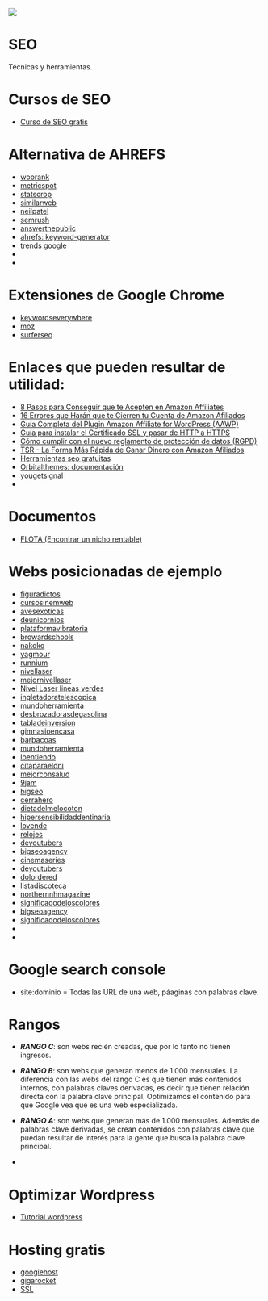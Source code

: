 ![](https://bigseoacademy.com/wp-content/themes/orbital-child/assets/img/of-bigseo.png)
# SEO
Técnicas y herramientas.

# Cursos de SEO  
* [Curso de SEO gratis](https://romualdfons.com/curso-seo/)

# Alternativa de AHREFS
* [woorank](https://www.woorank.com/es/)
* [metricspot](https://metricspot.com/)
* [statscrop](https://www.statscrop.com/)
* [similarweb](https://www.similarweb.com/)
* [neilpatel](https://app.neilpatel.com/es/traffic_analyzer/overview?lang=es&locId=2724&domain=decalaveras.com)
* [semrush](https://es.semrush.com/seo/)
* [answerthepublic](https://answerthepublic.com/)
* [ahrefs: keyword-generator](https://ahrefs.com/keyword-generator)
* [trends google](https://trends.google.com/trends/)
* []()
* []()


# Extensiones de Google Chrome

* [keywordseverywhere](https://keywordseverywhere.com/)
* [moz](https://moz.com/)
* [surferseo](https://surferseo.com/keyword-surfer-extension/)


# Enlaces que pueden resultar de utilidad: 

* [8 Pasos para Conseguir que te Acepten en Amazon Affiliates](https://romualdfons.com/ser-afiliado-amazon/)  
* [16 Errores que Harán que te Cierren tu Cuenta de Amazon Afiliados](https://romualdfons.com/errores-amazon-afiliados/)  
* [Guía Completa del Plugin Amazon Affiliate for WordPress (AAWP)](https://romualdfons.com/amazon-affiliates-wordpress-aawp/)  
* [Guía para instalar el Certificado SSL y pasar de HTTP a HTTPS](https://romualdfons.com/certificado-ssl/)  
* [Cómo cumplir con el nuevo reglamento de protección de datos (RGPD)](https://romualdfons.com/nuevo-reglamento-proteccion-datos-rgpd/)  
* [ TSR - La Forma Más Rápida de Ganar Dinero con Amazon Afiliados](https://romualdfons.com/tsr/)  
* [Herramientas seo gratuitas](https://ahrefs.com/blog/es/herramientas-seo-gratuitas/)  
* [Orbitalthemes: documentación](https://orbitalthemes.net/documentacion/#jump-videos)  
* [yougetsignal](https://www.yougetsignal.com/tools/web-sites-on-web-server/)  
* []()



# Documentos

* [FLOTA (Encontrar un nicho rentable)](https://github.com/leandrocosmetomassini/SEO/blob/master/Documentos/M%C3%A9todo%20FLOTA.pdf)


# Webs posicionadas de ejemplo

* [figuradictos](https://figuradictos.com/)
* [cursosinemweb](https://cursosinemweb.es/)
* [avesexoticas](https://avesexoticas.org/)
* [deunicornios](https://deunicornios.online/)  
* [plataformavibratoria](http://plataformavibratoria.org.es/)
* [browardschools](https://www.browardschools.com/Page/22756)
* [nakoko](http://nakoko.com/)
* [yagmour](https://www.yagmour.com.ar/)
* [runnium](https://www.runnium.es/)
* [nivellaser](https://nivellaser.es/)
* [mejornivellaser](https://mejornivellaser.com/)
* [Nivel Laser lineas verdes](https://www.google.com/search?sxsrf=ALeKk02IqiCh3VGNHest4_1LE1mTUGoO6g%3A1597010220323&ei=LHEwX66uE4vR5OUPqJSAmA8&q=Nivel+Laser+lineas+verdes&oq=Nivel+Laser+lineas+verdes&gs_lcp=CgZwc3ktYWIQAzIECAAQRzIECAAQRzIECAAQRzIECAAQRzIECAAQRzIECAAQRzIECAAQRzIECAAQR1DF9AZY5IIHYL-DB2gAcAF4AIABAIgBAJIBAJgBAKABAaoBB2d3cy13aXrAAQE&sclient=psy-ab&ved=0ahUKEwiu9InXjo_rAhWLKLkGHSgKAPMQ4dUDCAw&uact=5)
* [ingletadoratelescopica](https://ingletadoratelescopica.com/)
* [mundoherramienta](https://www.mundoherramienta.net/herramienta-electrica/ingletadora-telescopica/)
* [desbrozadorasdegasolina](https://desbrozadorasdegasolina.com/)
* [tabladeinversion](http://tabladeinversion.net/)
* [gimnasioencasa](https://gimnasioencasa.net/tablas-de-inversion/)
* [barbacoas](https://barbacoas.online/)
* [mundoherramienta](https://www.mundoherramienta.net/herramientas/alicates-multiusos/)
* [loentiendo](https://loentiendo.com/)
* [citaparaeldni](https://citaparaeldni.es/cita-previa-extranjeria/)
* [mejorconsalud](https://mejorconsalud.com/)
* [9jam](9jam.com)
* [bigseo](bigseo.es)
* [cerrahero](cerrahero.com)
* [dietadelmelocoton](dietadelmelocoton.net)
* [hipersensibilidaddentinaria](hipersensibilidaddentinaria.es)
* [lovende](lovende.es)
* [relojes](relojes.fit)
* [deyoutubers](www.deyoutubers.net)
* [bigseoagency](bigseoagency.com)
* [cinemaseries](cinemaseries.es)
* [deyoutubers](deyoutubers.net)
* [dolordered](dolordered.com)
* [listadiscoteca](listadiscoteca.net)
* [northernnhmagazine](northernnhmagazine.com)
* [significadodeloscolores](significadodeloscolores.net)
* [bigseoagency](www.bigseoagency.com)
* [significadodeloscolores](www.significadodeloscolores.net)
* []()
* []()

# Google search console  

* site:dominio = Todas las URL de una web, páaginas con palabras clave.  




# Rangos
  
* ***RANGO C***: son webs recién creadas, que por lo tanto no tienen ingresos.  
* ***RANGO B***: son webs que generan menos de 1.000 mensuales. La diferencia con
las webs del rango C es que tienen más contenidos internos, con palabras claves
derivadas, es decir que tienen relación directa con la palabra clave principal.
Optimizamos el contenido para que Google vea que es una web especializada.  
* ***RANGO A***: son webs que generan más de 1.000 mensuales. Además de
palabras clave derivadas, se crean contenidos con palabras clave que puedan
resultar de interés para la gente que busca la palabra clave principal.  

* []()

# Optimizar Wordpress
* [Tutorial wordpress](https://romualdfons.com/tutorial-wordpress/)


# Hosting gratis
* [googiehost](https://googiehost.com/es/signup.html)  
* [gigarocket](https://www.gigarocket.net/)
* [SSL](https://www.youtube.com/watch?v=-PiV6zmyrIw)
